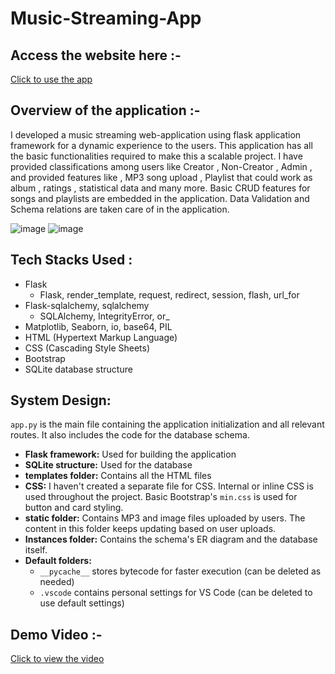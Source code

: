 # Music-Streaming-App

## Access the website here :- 
[Click to use the app](https://music-streaming-app-q9jm.onrender.com/)

## Overview of the application :- 
I developed a music streaming web-application using flask application
framework for a dynamic experience to the users. This application has all the basic
functionalities required to make this a scalable project. I have provided classifications
among users like Creator , Non-Creator , Admin , and provided features like , MP3 song
upload , Playlist that could work as album , ratings , statistical data and many more.
Basic CRUD features for songs and playlists are embedded in the application. Data
Validation and Schema relations are taken care of in the application.

![image](https://github.com/arch-adi21/Music-Streaming-App/assets/155255348/3e94ec2c-ca19-44fe-80c9-4c5932485417)
![image](https://github.com/arch-adi21/Music-Streaming-App/assets/155255348/59eca961-2167-4f81-aebc-7937dfaf7354)


## Tech Stacks Used :

* Flask
    * Flask, render_template, request, redirect, session, flash, url_for
* Flask-sqlalchemy, sqlalchemy
    * SQLAlchemy, IntegrityError, or_
* Matplotlib, Seaborn, io, base64, PIL
* HTML (Hypertext Markup Language)
* CSS (Cascading Style Sheets)
* Bootstrap
* SQLite database structure

## System Design:

`app.py` is the main file containing the application initialization and all relevant routes. It also includes the code for the database schema.

* **Flask framework:** Used for building the application
* **SQLite structure:** Used for the database
* **templates folder:** Contains all the HTML files
* **CSS:** I haven't created a separate file for CSS. Internal or inline CSS is used throughout the project. Basic Bootstrap's `min.css` is used for button and card styling.
* **static folder:** Contains MP3 and image files uploaded by users. The content in this folder keeps updating based on user uploads.
* **Instances folder:** Contains the schema's ER diagram and the database itself.
* **Default folders:**
    * `__pycache__` stores bytecode for faster execution (can be deleted as needed)
    * `.vscode` contains personal settings for VS Code (can be deleted to use default settings)


## Demo Video :-

[Click to view the video](https://drive.google.com/file/d/1Yakv4tKhH9TDuW-bReELpGBQV_gX1WB5/view?usp=sharing)
